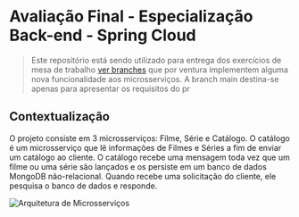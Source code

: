 # Avaliação Final - Especialização Back-end - Spring Cloud

> Este repositório está sendo utilizado para entrega dos exercícios de mesa de trabalho [ver branches](#) que por ventura implementem alguma nova funcionalidade aos microsserviços. A branch main destina-se apenas para apresentar os requisitos do pr

## Contextualização
O projeto consiste em 3 microsserviços: Filme, Série e Catálogo. O catálogo é um microsserviço que lê informações de Filmes e Séries a fim de enviar um catálogo ao cliente. O catálogo recebe uma mensagem toda vez que um filme ou uma série são lançados e os persiste em um banco de dados MongoDB não-relacional. Quando recebe uma solicitação do cliente, ele pesquisa o banco de dados e responde.

![Arquitetura de Microsserviços](enunciado-avaliacao-final.png)